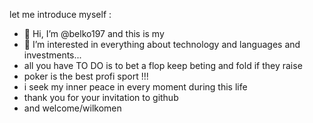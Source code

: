 let me introduce myself  :
- 👋 Hi, I’m @belko197 and this is my 
- 👀 I’m interested in everything about technology and languages and investments...
- all you have TO DO is to bet a flop keep beting and fold if they raise
- poker is the best profi sport !!!
- i seek my inner peace in every moment during this life
- thank you for your invitation to github
- and welcome/wilkomen
